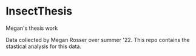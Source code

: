 # InsectThesis
Megan's thesis work

Data collected by Megan Rosser over summer '22. This repo contains the stastical analysis for this data. 
